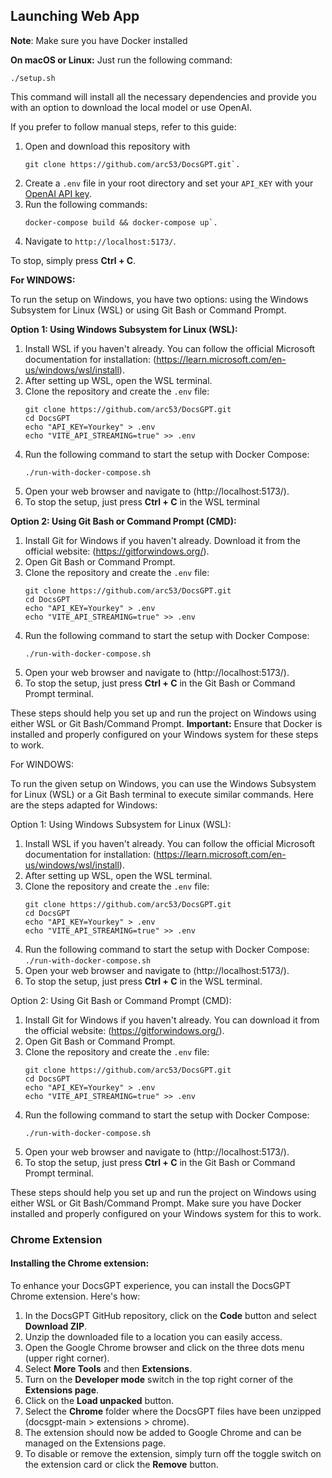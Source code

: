 ## Launching Web App
**Note**: Make sure you have Docker installed

**On macOS or Linux:**
Just run the following command:

```
./setup.sh
```

This command will install all the necessary dependencies and provide you with an option to download the local model or use OpenAI.

If you prefer to follow manual steps, refer to this guide:

1. Open and download this repository with 
   ```
   git clone https://github.com/arc53/DocsGPT.git`.
   ```
2. Create a `.env` file in your root directory and set your `API_KEY` with your [OpenAI API key](https://platform.openai.com/account/api-keys).
3. Run the following commands:
   ```
   docker-compose build && docker-compose up`.
   ```
4. Navigate to `http://localhost:5173/`.

To stop, simply press **Ctrl + C**.

**For WINDOWS:**

To run the setup on Windows, you have two options: using the Windows Subsystem for Linux (WSL) or using Git Bash or Command Prompt.

**Option 1: Using Windows Subsystem for Linux (WSL):**

1. Install WSL if you haven't already. You can follow the official Microsoft documentation for installation: (https://learn.microsoft.com/en-us/windows/wsl/install).
2. After setting up WSL, open the WSL terminal.
3. Clone the repository and create the `.env` file:
   ```
   git clone https://github.com/arc53/DocsGPT.git
   cd DocsGPT
   echo "API_KEY=Yourkey" > .env
   echo "VITE_API_STREAMING=true" >> .env
   ```
4. Run the following command to start the setup with Docker Compose:
   ```
   ./run-with-docker-compose.sh
   ```
6. Open your web browser and navigate to (http://localhost:5173/).
7. To stop the setup, just press **Ctrl + C** in the WSL terminal

**Option 2: Using Git Bash or Command Prompt (CMD):**

1. Install Git for Windows if you haven't already. Download it from the official website: (https://gitforwindows.org/).
2. Open Git Bash or Command Prompt.
3. Clone the repository and create the `.env` file:
   ```
   git clone https://github.com/arc53/DocsGPT.git
   cd DocsGPT
   echo "API_KEY=Yourkey" > .env
   echo "VITE_API_STREAMING=true" >> .env
   ```
4. Run the following command to start the setup with Docker Compose:
   ```
   ./run-with-docker-compose.sh
   ```
5. Open your web browser and navigate to (http://localhost:5173/).
6. To stop the setup, just press **Ctrl + C** in the Git Bash or Command Prompt terminal.

These steps should help you set up and run the project on Windows using either WSL or Git Bash/Command Prompt. 
**Important:** Ensure that Docker is installed and properly configured on your Windows system for these steps to work.


For WINDOWS:

To run the given setup on Windows, you can use the Windows Subsystem for Linux (WSL) or a Git Bash terminal to execute similar commands. Here are the steps adapted for Windows:

Option 1: Using Windows Subsystem for Linux (WSL):

1. Install WSL if you haven't already. You can follow the official Microsoft documentation for installation: (https://learn.microsoft.com/en-us/windows/wsl/install).
2. After setting up WSL, open the WSL terminal.
3. Clone the repository and create the `.env` file:
   ```
   git clone https://github.com/arc53/DocsGPT.git
   cd DocsGPT
   echo "API_KEY=Yourkey" > .env
   echo "VITE_API_STREAMING=true" >> .env
   ```
4. Run the following command to start the setup with Docker Compose:
    `./run-with-docker-compose.sh`
5. Open your web browser and navigate to (http://localhost:5173/).
6. To stop the setup, just press **Ctrl + C** in the WSL terminal.

Option 2: Using Git Bash or Command Prompt (CMD):

1. Install Git for Windows if you haven't already. You can download it from the official website: (https://gitforwindows.org/).
2. Open Git Bash or Command Prompt.
3. Clone the repository and create the `.env` file:
   ```
   git clone https://github.com/arc53/DocsGPT.git
   cd DocsGPT
   echo "API_KEY=Yourkey" > .env
   echo "VITE_API_STREAMING=true" >> .env
   ```
4. Run the following command to start the setup with Docker Compose:
   ```
   ./run-with-docker-compose.sh
   ```
5. Open your web browser and navigate to (http://localhost:5173/).
6. To stop the setup, just press **Ctrl + C** in the Git Bash or Command Prompt terminal.

These steps should help you set up and run the project on Windows using either WSL or Git Bash/Command Prompt. Make sure you have Docker installed and properly configured on your Windows system for this to work.


### Chrome Extension

#### Installing the Chrome extension:
To enhance your DocsGPT experience, you can install the DocsGPT Chrome extension. Here's how:

1. In the DocsGPT GitHub repository, click on the **Code** button and select **Download ZIP**.
2. Unzip the downloaded file to a location you can easily access.
3. Open the Google Chrome browser and click on the three dots menu (upper right corner).
4. Select **More Tools** and then **Extensions**.
5. Turn on the **Developer mode** switch in the top right corner of the **Extensions page**.
6. Click on the **Load unpacked** button.
7. Select the **Chrome** folder where the DocsGPT files have been unzipped (docsgpt-main > extensions > chrome).
8. The extension should now be added to Google Chrome and can be managed on the Extensions page.
9. To disable or remove the extension, simply turn off the toggle switch on the extension card or click the **Remove** button.
